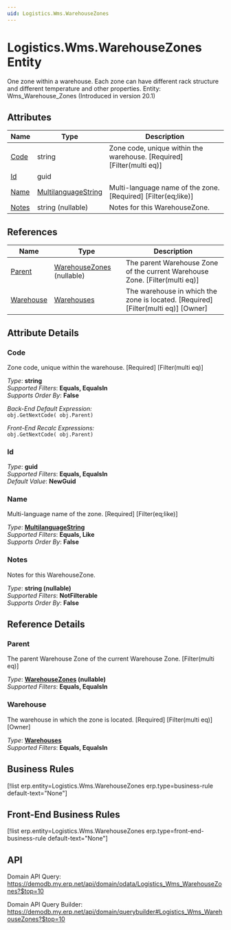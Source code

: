 ```yaml
---
uid: Logistics.Wms.WarehouseZones
---
```

# Logistics.Wms.WarehouseZones Entity

One zone within a warehouse. Each zone can have different rack structure and different temperature and other properties. Entity: Wms_Warehouse_Zones (Introduced in version 20.1)

## Attributes

| Name | Type | Description |
| ---- | ---- | --- |
| [Code](Logistics.Wms.WarehouseZones.md#code) | string | Zone code, unique within the warehouse. [Required] [Filter(multi eq)] 
| [Id](Logistics.Wms.WarehouseZones.md#id) | guid |  
| [Name](Logistics.Wms.WarehouseZones.md#name) | [MultilanguageString](../data-types.md#multilanguagestring) | Multi-language name of the zone. [Required] [Filter(eq;like)] 
| [Notes](Logistics.Wms.WarehouseZones.md#notes) | string (nullable) | Notes for this WarehouseZone. 

## References

| Name | Type | Description |
| ---- | ---- | --- |
| [Parent](Logistics.Wms.WarehouseZones.md#parent) | [WarehouseZones](Logistics.Wms.WarehouseZones.md) (nullable) | The parent Warehouse Zone of the current Warehouse Zone. [Filter(multi eq)] |
| [Warehouse](Logistics.Wms.WarehouseZones.md#warehouse) | [Warehouses](Logistics.Wms.Warehouses.md) | The warehouse in which the zone is located. [Required] [Filter(multi eq)] [Owner] |


## Attribute Details

### Code

Zone code, unique within the warehouse. [Required] [Filter(multi eq)]

_Type_: **string**  
_Supported Filters_: **Equals, EqualsIn**  
_Supports Order By_: **False**  

_Back-End Default Expression:_  
`obj.GetNextCode( obj.Parent)`

_Front-End Recalc Expressions:_  
`obj.GetNextCode( obj.Parent)`
### Id

_Type_: **guid**  
_Supported Filters_: **Equals, EqualsIn**  
_Default Value_: **NewGuid**  

### Name

Multi-language name of the zone. [Required] [Filter(eq;like)]

_Type_: **[MultilanguageString](../data-types.md#multilanguagestring)**  
_Supported Filters_: **Equals, Like**  
_Supports Order By_: **False**  

### Notes

Notes for this WarehouseZone.

_Type_: **string (nullable)**  
_Supported Filters_: **NotFilterable**  
_Supports Order By_: **False**  


## Reference Details

### Parent

The parent Warehouse Zone of the current Warehouse Zone. [Filter(multi eq)]

_Type_: **[WarehouseZones](Logistics.Wms.WarehouseZones.md) (nullable)**  
_Supported Filters_: **Equals, EqualsIn**  

### Warehouse

The warehouse in which the zone is located. [Required] [Filter(multi eq)] [Owner]

_Type_: **[Warehouses](Logistics.Wms.Warehouses.md)**  
_Supported Filters_: **Equals, EqualsIn**  



## Business Rules

[!list erp.entity=Logistics.Wms.WarehouseZones erp.type=business-rule default-text="None"]

## Front-End Business Rules

[!list erp.entity=Logistics.Wms.WarehouseZones erp.type=front-end-business-rule default-text="None"]

## API

Domain API Query:
<https://demodb.my.erp.net/api/domain/odata/Logistics_Wms_WarehouseZones?$top=10>

Domain API Query Builder:
<https://demodb.my.erp.net/api/domain/querybuilder#Logistics_Wms_WarehouseZones?$top=10>

